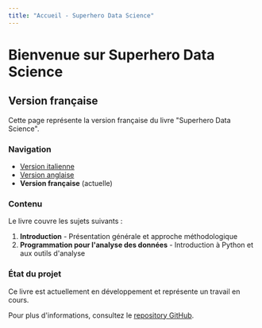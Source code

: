 ```yaml
---
title: "Accueil - Superhero Data Science"
---
```


# Bienvenue sur Superhero Data Science

## Version française

Cette page représente la version française du livre "Superhero Data Science".

### Navigation

- [Version italienne](/it/)
- [Version anglaise](/en/)
- **Version française** (actuelle)

### Contenu

Le livre couvre les sujets suivants :

1. **Introduction** - Présentation générale et approche méthodologique
2. **Programmation pour l'analyse des données** - Introduction à Python et aux outils d'analyse

### État du projet

Ce livre est actuellement en développement et représente un travail en cours.

Pour plus d'informations, consultez le [repository GitHub](https://github.com/dariomalchiodi/sds).
